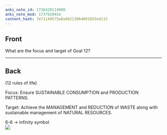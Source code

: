```yaml
---
anki_note_id: 1736428114908
anki_note_mod: 1737920454
content_hash: 7e71149575e8a4b213064091055ed115
---
```


## Front

What are the focus and target of Goal 12?

<hr/>

## Back

(12 rules of life)  
  
Focus: Ensure SUSTAINABLE CONSUMPTION and PRODUCTION PATTERNS.  
  
Target: Achieve the MANAGEMENT and REDUCTION of WASTE along with sustainable management of NATURAL RESOURCES.  
  
6-6 → infinity symbol  
![](paste-5c788dc7543aee9cd42614023000ff3b812528b6.jpg)